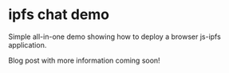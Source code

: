 # ipfs chat demo

Simple all-in-one demo showing how to deploy a browser js-ipfs application.

Blog post with more information coming soon!
